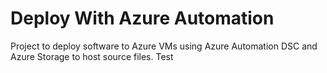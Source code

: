 # Deploy With Azure Automation

Project to deploy software to Azure VMs using Azure Automation DSC and Azure Storage to host source files.
Test